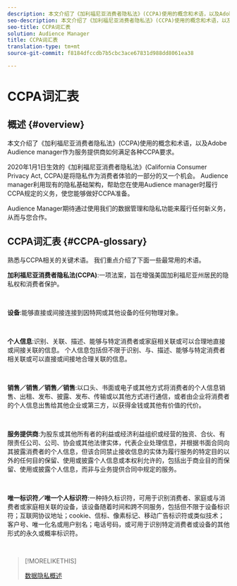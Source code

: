 ```yaml
---
description: 本文介绍了《加利福尼亚消费者隐私法》(CCPA)使用的概念和术语，以及Adobe Audience Manager如何满足各种CCPA要求。
seo-description: 本文介绍了《加利福尼亚消费者隐私法》(CCPA)使用的概念和术语，以及Adobe Audience Manager如何满足各种CCPA要求。
seo-title: CCPA词汇表
solution: Audience Manager
title: CCPA词汇表
translation-type: tm+mt
source-git-commit: f8184dfccdb7b5cbc3ace67831d988dd8061ea38

---
```



# CCPA词汇表

## 概述 {#overview}

本文介绍了《加利福尼亚消费者隐私法》(CCPA)使用的概念和术语，以及Adobe Audience manager作为服务提供商如何满足各种CCPA要求。

2020年1月1日生效的《加利福尼亚消费者隐私法》(California Consumer Privacy Act, CCPA)是将隐私作为消费者体验的一部分的又一个机会。 Audience manager利用现有的隐私基础架构，帮助您在使用Audience manager时履行CCPA规定的义务，使您能够做好CCPA准备。

Audience Manager期待通过使用我们的数据管理和隐私功能来履行任何新义务，从而与您合作。

## CCPA词汇表 {#CCPA-glossary}

熟悉与CCPA相关的关键术语。 我们重点介绍了下面一些最常用的术语。

**加利福尼亚消费者隐私法(CCPA)**:一项法案，旨在增强美国加利福尼亚州居民的隐私权和消费者保护。

 

**设备**:能够直接或间接连接到因特网或其他设备的任何物理对象。

 

**个人信息**:识别、关联、描述、能够与特定消费者或家庭相关联或可以合理地直接或间接关联的信息。 个人信息包括但不限于识别、与、描述、能够与特定消费者相关联或可以直接或间接地合理关联的信息。

 

**销售／销售／销售／销售**:以口头、书面或电子或其他方式将消费者的个人信息销售、出租、发布、披露、发布、传输或以其他方式进行通信，或者由企业将消费者的个人信息出售给其他企业或第三方，以获得金钱或其他有价值的代价。

 

**服务提供商**:为股东或其他所有者的利益或经济利益组织或经营的独资、合伙、有限责任公司、公司、协会或其他法律实体，代表企业处理信息，并根据书面合同向其披露消费者的个人信息，但该合同禁止接收信息的实体为履行服务的特定目的以外的任何目的保留、使用或披露个人信息或本权利允许的，包括出于商业目的而保留、使用或披露个人信息，而非与业务提供合同中规定的服务。

 

**唯一标识符／唯一个人标识符**:一种持久标识符，可用于识别消费者、家庭或与消费者或家庭相关联的设备，该设备随着时间和跨不同服务，包括但不限于设备标识符；互联网协议地址；cookie、信标、像素标记、移动广告标识符或类似技术；客户号、唯一化名或用户别名；电话号码，或可用于识别特定消费者或设备的其他形式的永久或概率标识符。

 

>[!MORELIKETHIS]
>
>[数据隐私概述](/help/using/overview/data-security-and-privacy/data-privacy.md)

